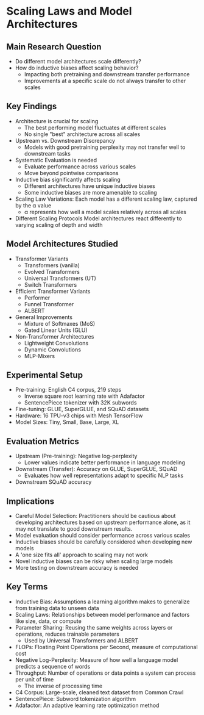 
# Scaling Laws and Model Architectures

## Main Research Question
*   Do different model architectures scale differently?
*   How do inductive biases affect scaling behavior?
    *   Impacting both pretraining and downstream transfer performance
    *   Improvements at a specific scale do not always transfer to other scales

## Key Findings
*   Architecture is crucial for scaling
    *   The best performing model fluctuates at different scales
    *   No single "best" architecture across all scales
*   Upstream vs. Downstream Discrepancy
    *   Models with good pretraining perplexity may not transfer well to downstream tasks
*   Systematic Evaluation is needed
    *   Evaluate performance across various scales
    *   Move beyond pointwise comparisons
*  Inductive bias significantly affects scaling
    * Different architectures have unique inductive biases
     * Some inductive biases are more amenable to scaling
*   Scaling Law Variations: Each model has a different scaling law, captured by the  α  value
    *   α represents how well a model scales relatively across all scales
*   Different Scaling Protocols Model architectures react differently to varying scaling of depth and width

## Model Architectures Studied
*   Transformer Variants
    *   Transformers (vanilla)
    *  Evolved Transformers
    *   Universal Transformers (UT)
    *   Switch Transformers
*   Efficient Transformer Variants
    *   Performer
    *  Funnel Transformer
    *  ALBERT
*  General Improvements
     *   Mixture of Softmaxes (MoS)
    *  Gated Linear Units (GLU)
*   Non-Transformer Architectures
    *   Lightweight Convolutions
    *   Dynamic Convolutions
    *   MLP-Mixers

## Experimental Setup
*   Pre-training:  English C4 corpus, 219 steps
    *   Inverse square root learning rate with Adafactor
    *   SentencePiece tokenizer with 32K subwords
*   Fine-tuning: GLUE, SuperGLUE, and SQuAD datasets
*   Hardware: 16 TPU-v3 chips with Mesh TensorFlow
*   Model Sizes: Tiny, Small, Base, Large, XL

## Evaluation Metrics
*   Upstream (Pre-training): Negative log-perplexity
    *   Lower values indicate better performance in language modeling
*   Downstream (Transfer): Accuracy on GLUE, SuperGLUE, SQuAD
    *   Evaluates how well representations adapt to specific NLP tasks
 *  Downstream SQuAD accuracy

## Implications
*   Careful Model Selection: Practitioners should be cautious about developing architectures based on upstream performance alone, as it may not translate to good downstream results.
*   Model evaluation should consider performance across various scales
*  Inductive biases should be carefully considered when developing new models
*   A 'one size fits all' approach to scaling may not work
*   Novel inductive biases can be risky when scaling large models
*   More testing on downstream accuracy is needed

## Key Terms
*   Inductive Bias: Assumptions a learning algorithm makes to generalize from training data to unseen data
*   Scaling Laws: Relationships between model performance and factors like size, data, or compute
*  Parameter Sharing:  Reusing the same weights across layers or operations, reduces trainable parameters
    *   Used by Universal Transformers and ALBERT
*   FLOPs: Floating Point Operations per Second, measure of computational cost
*   Negative Log-Perplexity: Measure of how well a language model predicts a sequence of words
*  Throughput:  Number of operations or data points a system can process per unit of time
    *   The inverse of processing time
*   C4 Corpus: Large-scale, cleaned text dataset from Common Crawl
*  SentencePiece:  Subword tokenization algorithm
*  Adafactor: An adaptive learning rate optimization method
